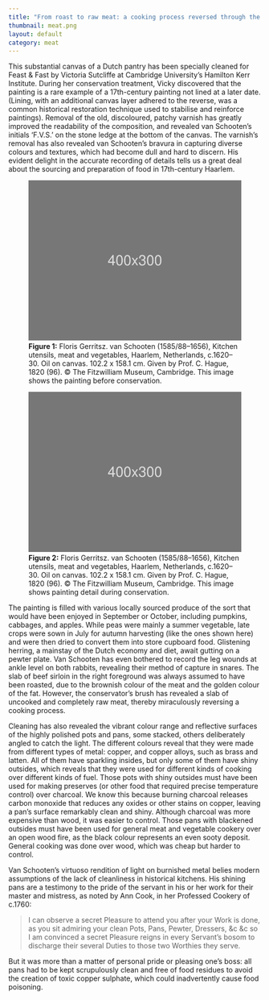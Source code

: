 ```yaml
---
title: "From roast to raw meat: a cooking process reversed through the conservator’s brush"
thumbnail: meat.png
layout: default
category: meat
---
```

This substantial canvas of a Dutch pantry has been specially cleaned for Feast & Fast by Victoria Sutcliffe at Cambridge University’s Hamilton Kerr Institute. During her conservation treatment, Vicky discovered that the painting is a rare example of a 17th-century painting not lined at a later date. (Lining, with an additional canvas layer adhered to the reverse, was a common historical restoration technique used to stabilise and reinforce paintings). Removal of the old, discoloured, patchy varnish has greatly improved the readability of the composition, and revealed van Schooten’s initials ‘F.V.S.’ on the stone ledge at the bottom of the canvas. The varnish’s removal has also revealed van Schooten’s bravura in capturing diverse colours and textures, which had become dull and hard to discern. His evident delight in the accurate recording of details tells us a great deal about the sourcing and preparation of food in 17th-century Haarlem.

<figure class="figure col-md-8">
  <img src="/images/discover/placeholder.svg" class="figure-img img-fluid rounded" alt="A generic square placeholder image with rounded corners in a figure.">
  <figcaption class="figure-caption">
    <strong>Figure 1:</strong> Floris Gerritsz. van Schooten (1585/88–1656), Kitchen utensils, meat and vegetables, Haarlem, Netherlands, c.1620–30. Oil on canvas. 102.2 x 158.1 cm. Given by Prof. C. Hague, 1820 (96). &copy; The Fitzwilliam Museum, Cambridge. This image shows the painting before conservation.
  </figcaption>
</figure>

<figure class="figure col-md-8">
  <img src="/images/discover/placeholder.svg" class="figure-img img-fluid rounded" alt="A generic square placeholder image with rounded corners in a figure.">
  <figcaption class="figure-caption">
    <strong>Figure 2:</strong> Floris Gerritsz. van Schooten (1585/88–1656), Kitchen utensils, meat and vegetables, Haarlem, Netherlands, c.1620–30. Oil on canvas. 102.2 x 158.1 cm. Given by Prof. C. Hague, 1820 (96). &copy; The Fitzwilliam Museum, Cambridge. This image shows painting detail during conservation.
  </figcaption>
</figure>

The painting is filled with various locally sourced produce of the sort that would have been enjoyed in September or October, including pumpkins, cabbages, and apples. While peas were mainly a summer vegetable, late crops were sown in July for autumn harvesting (like the ones shown here) and were then dried to convert them into store cupboard food. Glistening herring, a mainstay of the Dutch economy and diet, await gutting on a pewter plate. Van Schooten has even bothered to record the leg wounds at ankle level on both rabbits, revealing their method of capture in snares. The slab of beef sirloin in the right foreground was always assumed to have been roasted, due to the brownish colour of the meat and the golden colour of the fat. However, the conservator’s brush has revealed a slab of uncooked and completely raw meat, thereby miraculously reversing a cooking process.

Cleaning has also revealed the vibrant colour range and reflective surfaces of the highly polished pots and pans, some stacked, others deliberately angled to catch the light. The different colours reveal that they were made from different types of metal: copper, and copper alloys, such as brass and latten. All of them have sparkling insides, but only some of them have shiny outsides, which reveals that they were used for different kinds of cooking over different kinds of fuel. Those pots with shiny outsides must have been used for making preserves (or other food that required precise temperature control) over charcoal. We know this because burning charcoal releases carbon monoxide that reduces any oxides or other stains on copper, leaving a pan’s surface remarkably clean and shiny. Although charcoal was more expensive than wood, it was easier to control. Those pans with blackened outsides must have been used for general meat and vegetable cookery over an open wood fire, as the black colour represents an even sooty deposit. General cooking was done over wood, which was cheap but harder to control.

Van Schooten’s virtuoso rendition of light on burnished metal belies modern assumptions of the lack of cleanliness in historical kitchens. His shining pans are a testimony to the pride of the servant in his or her work for their master and mistress, as noted by Ann Cook, in her Professed Cookery of c.1760:
<blockquote class="blockquote">
I can observe a secret Pleasure to attend you after your Work is done, as you sit admiring your clean Pots, Pans, Pewter, Dressers, &c &c so I am convinced a secret Pleasure reigns in every Servant’s bosom to discharge their several Duties to those two Worthies they serve.
</blockquote>
But it was more than a matter of personal pride or pleasing one’s boss: all pans had to be kept scrupulously clean and free of food residues to avoid the creation of toxic copper sulphate, which could inadvertently cause food poisoning.
